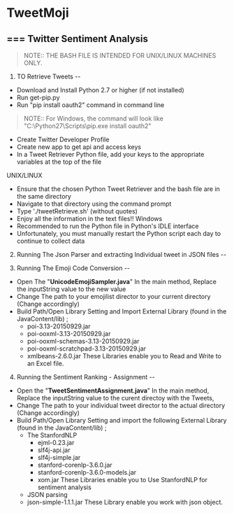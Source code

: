 # TweetMoji
===
Twitter Sentiment Analysis
--
>NOTE:: THE BASH FILE IS INTENDED FOR UNIX/LINUX MACHINES ONLY.
1. TO Retrieve Tweets
--
- Download and Install Python 2.7 or higher (if not installed)
- Run get-pip.py
- Run "pip install oauth2" command in command line
>NOTE::
	For Windows, the command will look like "C:\Python27\Scripts\pip.exe install oauth2"
- Create Twitter Developer Profile
- Create new app to get api and access keys
- In a Tweet Retriever Python file, add your keys to the appropriate variables at the top of the file

UNIX/LINUX
- Ensure that the chosen Python Tweet Retriever and the bash file are in the same directory
- Navigate to that directory using the command prompt
- Type './tweetRetrieve.sh' (without quotes)
- Enjoy all the information in the text files!!
Windows
- Recommended to run the Python file in Python's IDLE interface
- Unfortunately, you must manually restart the Python script each day to continue to collect data

2. Running The Json Parser and extracting Individual tweet in JSON files 
--

3. Running The Emoji Code Conversion
--
- Open The "<b>UnicodeEmojiSampler.java</b>" In the main method, Replace the inputString value to the new value
- Change The path to your emojilist director to your current directory (Change accordingly)
- Build Path/Open Library Setting and Import External Library (found in the JavaContent/lib) ;
	- poi-3.13-20150929.jar
	- poi-ooxml-3.13-20150929.jar
	- poi-ooxml-schemas-3.13-20150929.jar
	- poi-ooxml-scratchpad-3.13-20150929.jar
	- xmlbeans-2.6.0.jar
	These Libraries enable you to Read and Write to an Excel file.

4. Running the Sentiment Ranking - Assignment
--
- Open the "<b>TweetSentimentAssignment.java</b>" In the main method, Replace the inputString value to the curent directoy with the Tweets, 
- Change The path to your individual tweet director to the actual directory (Change accordingly)
- Build Path/Open Library Setting and import the following External Library (found in the JavaContent/lib) ;
	- The StanfordNLP
		- ejml-0.23.jar
		- slf4j-api.jar
		- slf4j-simple.jar
		- stanford-corenlp-3.6.0.jar
		- stanford-corenlp-3.6.0-models.jar
		- xom.jar
	These Libraries enable you to Use StanfordNLP for sentiment analysis
	- JSON parsing
	 - json-simple-1.1.1.jar
	These Library enable you work with json object.

